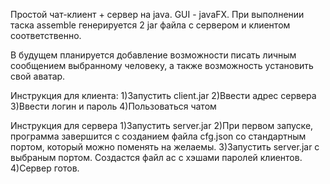 Простой чат-клиент + сервер на java. GUI - javaFX.
При выполнении таска assemble генерируется 2 jar файла с сервером и клиентом соответственно.

В будущем планируется добавление возможности писать личным сообщением выбранному человеку, а также возможность установить свой аватар.

Инструкция для клиента:
  1)Запустить client.jar
  2)Ввести адрес сервера
  3)Ввести логин и пароль
  4)Пользоваться чатом
  
Инструкция для сервера
  1)Запустить server.jar
  2)При первом запуске, программа завершится с созданием файла cfg.json со стандартным портом, который можно поменять на желаемы.
  3)Запустить server.jar с выбраным портом. Создастся файл ac с хэшами паролей клиентов.
  4)Сервер готов.
